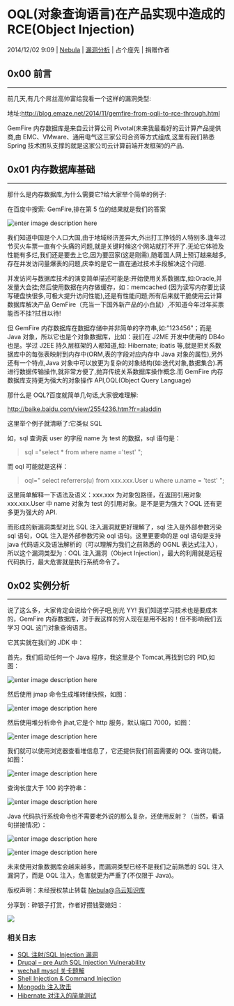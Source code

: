 # OQL(对象查询语言)在产品实现中造成的 RCE(Object Injection)

2014/12/02 9:09 | [Nebula](http://drops.wooyun.org/author/Nebula "由 Nebula 发布") | [漏洞分析](http://drops.wooyun.org/category/papers "查看 漏洞分析 中的全部文章") | 占个座先 | 捐赠作者

## 0x00 前言

* * *

前几天,有几个屌丝高帅富给我看一个这样的漏洞类型:

地址:http://blog.emaze.net/2014/11/gemfire-from-oqli-to-rce-through.html

GemFire 内存数据库是来自云计算公司 Pivotal(未来我最看好的云计算产品提供商,由 EMC、VMware、通用电气这三家公司合资等方式组成,这里有我们熟悉 Spring 技术团队支撑的就是这家公司云计算前端开发框架)的产品.

## 0x01 内存数据库基础

* * *

那什么是内存数据库,为什么需要它?给大家举个简单的例子:

在百度中搜索: GemFire,排在第 5 位的结果就是我们的答案

![enter image description here](img/img1_u9_png.jpg)

我们知道中国是个人口大国,由于地域经济差异大,外出打工挣钱的人特别多.逢年过节买火车票一直有个头痛的问题,就是关键时候这个网站就打不开了.无论它体验及性能有多烂,我们还是要去上它,因为要回家(这是刚需),随着国人网上预订越来越多,存在并发访问量爆表的问题,庆幸的是它一直在通过技术手段解决这个问题.

并发访问与数据库技术的演变简单描述可能是:开始使用关系数据库,如:Oracle,并发量大会挂;然后使用数据在内存做缓存，如：memcached (因为读写内存要比读写硬盘快很多,可极大提升访问性能),还是有性能问题;所有后来就干脆使用云计算数据库解决产品 GemFire（充当一下国外新产品的小白鼠）,不知道今年过年买票能否不挂?拭目以待!

但 GemFire 内存数据库在数据存储中并非简单的字符串,如:"123456"；而是 Java 对象，所以它也是个对象数据库，比如：我们在 J2ME 开发中使用的 DB4o 也是。学过 J2EE 持久层框架的人都知道,如: Hibernate; ibatis 等,就是把关系数据库中的每张表映射到内存中(ORM,表的字段对应内存中 Java 对象的属性),另外还有一个特点,Java 对象中可以放更为复杂的对象结构(如:迭代对象,数据集合).再进行数据传输操作,就非常方便了,抛弃传统关系数据库操作概念.而 GemFire 内存数据库支持更为强大的对象操作 API,OQL(Object Query Language)

那什么是 OQL?百度就简单几句话,大家很难理解:

http://baike.baidu.com/view/2554236.htm?fr=aladdin

这里举个例子就清晰了:它类似 SQL

如，sql 查询表 user 的字段 name 为 test 的数据，sql 语句是：

> sql ="select * from where name ='test' ";

而 oql 可能就是这样：

> oql=" select referrers(u) from xxx.xxx.User u where u.name = 'test' ";

这里简单解释一下语法及语义：xxx.xxx 为对象包路径，在返回引用对象 xxx.xxx.User 中 name 对象为 test 的引用对象。是不是更为强大？OQL 还有更多更为强大的 API.

而形成的新漏洞类型对比 SQL 注入漏洞就更好理解了，sql 注入是外部参数污染 sql 语句，OQL 注入是外部参数污染 oql 语句。这里更要命的是 oql 语句是支持 java 代码语义及语法解析的（可以理解为我们之前熟悉的 OGNL 表达式注入），所以这个漏洞类型为：OQL 注入漏洞（Object Injection），最大的利用就是远程代码执行，最大危害就是执行系统命令了。

## 0x02 实例分析

* * *

说了这么多，大家肯定会说给个例子吧,别光 YY! 我们知道学习技术也是要成本的，GemFire 内存数据库，对于我这样的穷人现在是用不起的！但不影响我们去学习 OQL 这门对象查询语言。

它其实就在我们的 JDK 中：

首先，我们启动任何一个 Java 程序，我这里是个 Tomcat,再找到它的 PID,如图：

![enter image description here](img/img2_u36_png.jpg)

然后使用 jmap 命令生成堆转储快照，如图：

![enter image description here](img/img3_u13_png.jpg)

然后使用堆分析命令 jhat,它是个 http 服务，默认端口 7000，如图：

![enter image description here](img/img4_u15_png.jpg)

我们就可以使用浏览器查看堆信息了，它还提供我们前面需要的 OQL 查询功能，如图：

![enter image description here](img/img5_u38_png.jpg)

查询长度大于 100 的字符串：

![enter image description here](img/img6_u40_png.jpg)

Java 代码执行系统命令也不需要老外说的那么复杂，还使用反射？（当然，看语句拼接情况）：

![enter image description here](img/img7_u29_png.jpg)

![enter image description here](img/img8_u82_png.jpg)

未来使用对象数据库会越来越多，而漏洞类型已经不是我们之前熟悉的 SQL 注入漏洞了，而是 OQL 注入，危害就更为严重了(不仅限于 Java)。

版权声明：未经授权禁止转载 [Nebula](http://drops.wooyun.org/author/Nebula "由 Nebula 发布")@[乌云知识库](http://drops.wooyun.org)

分享到：碎银子打赏，作者好攒钱娶媳妇：

![](img/img6_u36_png.jpg)

### 相关日志

*   [SQL 注射/SQL Injection 漏洞](http://drops.wooyun.org/papers/59)
*   [Drupal – pre Auth SQL Injection Vulnerability](http://drops.wooyun.org/papers/3197)
*   [wechall mysql 关卡题解](http://drops.wooyun.org/papers/1321)
*   [Shell Injection & Command Injection](http://drops.wooyun.org/papers/1018)
*   [Mongodb 注入攻击](http://drops.wooyun.org/tips/3939)
*   [Hibernate 对注入的简单测试](http://drops.wooyun.org/tips/748)